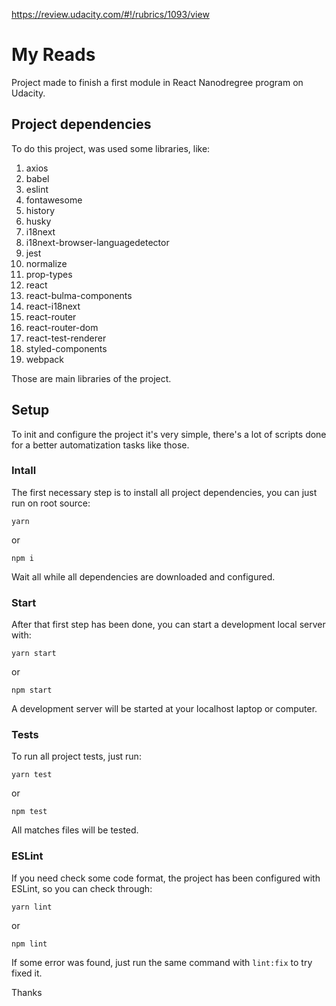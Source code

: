 https://review.udacity.com/#!/rubrics/1093/view

# My Reads
Project made to finish a first module in React Nanodregree program on Udacity.

## Project dependencies
To do this project, was used some libraries, like:

1. axios
2. babel
3. eslint
4. fontawesome
5. history
6. husky
7. i18next
8. i18next-browser-languagedetector
9. jest
10. normalize
11. prop-types
12. react
13. react-bulma-components
14. react-i18next
15. react-router
16. react-router-dom
17. react-test-renderer
18. styled-components
19. webpack

Those are main libraries of the project.

## Setup
To init and configure the project it's very simple, there's a lot of scripts done for a better automatization tasks like those.

### Intall
The first necessary step is to install all project dependencies, you can just run on root source:

```
yarn
```

or

```
npm i
```

Wait all while all dependencies are downloaded and configured.

### Start
After that first step has been done, you can start a development local server with:

```
yarn start
```

or

```
npm start
```

A development server will be started at your localhost laptop or computer.

### Tests
To run all project tests, just run:

```
yarn test
```

or

```
npm test
```

All matches files will be tested.

### ESLint
If you need check some code format, the project has been configured with ESLint, so you can check through:

```
yarn lint
```

or

```
npm lint
```

If some error was found, just run the same command with `lint:fix` to try fixed it.

Thanks
